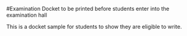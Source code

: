 #Examination Docket to be printed before students enter into the examination hall

This is a docket sample for students to show they are eligible to write.
